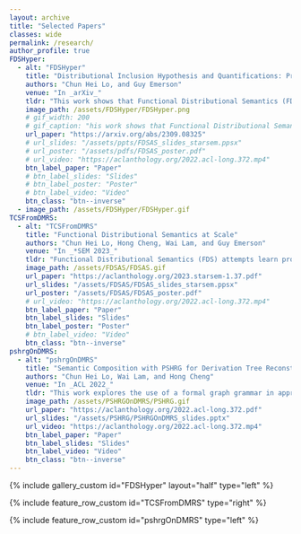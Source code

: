 ```yaml
---
layout: archive
title: "Selected Papers"
classes: wide
permalink: /research/
author_profile: true
FDSHyper:
  - alt: "FDSHyper"
    title: "Distributional Inclusion Hypothesis and Quantifications: Probing Hypernymy in Functinoal Distributional Semantics"
    authors: "Chun Hei Lo, and Guy Emerson"
    venue: "In _arXiv_"
    tldr: "This work shows that Functional Distributional Semantics (FDS) captures hypernymy if trained on a corpus that follows the Distributional Inclusion Hypothesis (DIH) and proposes an alternative training objective for FDS that handles simple universal quantifications for hypernymy learning under the reverse of DIH."
    image_path: /assets/FDSHyper/FDSHyper.png
    # gif_width: 200
    # gif_caption: "his work shows that Functional Distributional Semantics (FDS) can capture hypernymy if trained on a corpus that follows the Distributional Inclusion Hypothesis (DIH), and proposes a training objective that handles simple universal quantifications and allow hypernymy learning under the reverse of DIH."
    url_paper: "https://arxiv.org/abs/2309.08325"
    # url_slides: "/assets/ppts/FDSAS_slides_starsem.ppsx"
    # url_poster: "/assets/pdfs/FDSAS_poster.pdf"
    # url_video: "https://aclanthology.org/2022.acl-long.372.mp4"
    btn_label_paper: "Paper"
    # btn_label_slides: "Slides"
    # btn_label_poster: "Poster"
    # btn_label_video: "Video"
    btn_class: "btn--inverse"
  - image_path: /assets/FDSHyper/FDSHyper.gif
TCSFromDMRS:
  - alt: "TCSFromDMRS"
    title: "Functional Distributional Semantics at Scale"
    authors: "Chun Hei Lo, Hong Cheng, Wai Lam, and Guy Emerson"
    venue: "In _*SEM 2023_"
    tldr: "Functional Distributional Semantics (FDS) attempts learn probabilistic truth-conditional semantics from distributional information in a corpus. This work extends the applicability of FDS to sentences with more complex structures."
    image_path: /assets/FDSAS/FDSAS.gif
    url_paper: "https://aclanthology.org/2023.starsem-1.37.pdf"
    url_slides: "/assets/FDSAS/FDSAS_slides_starsem.ppsx"
    url_poster: "/assets/FDSAS/FDSAS_poster.pdf"
    # url_video: "https://aclanthology.org/2022.acl-long.372.mp4"
    btn_label_paper: "Paper"
    btn_label_slides: "Slides"
    btn_label_poster: "Poster"
    # btn_label_video: "Video"
    btn_class: "btn--inverse"
pshrgOnDMRS:
  - alt: "pshrgOnDMRS"
    title: "Semantic Composition with PSHRG for Derivation Tree Reconstruction from Graph-Based Meaning Representations"
    authors: "Chun Hei Lo, Wai Lam, and Hong Cheng"
    venue: "In _ACL 2022_"
    tldr: "This work explores the use of a formal graph grammar in approximating the composition of meaning representation graphs and recovering their synatctic derivations. Surface realization becomes more explainable with the syntax trees."
    image_path: /assets/PSHRGOnDMRS/PSHRG.gif
    url_paper: "https://aclanthology.org/2022.acl-long.372.pdf"
    url_slides: "/assets/PSHRG/PSHRGOnDMRS_slides.pptx"
    url_video: "https://aclanthology.org/2022.acl-long.372.mp4"
    btn_label_paper: "Paper"
    btn_label_slides: "Slides"
    btn_label_video: "Video"
    btn_class: "btn--inverse"
---
```


<!-- {% for post in site.posts limit: 5 %}
  {% include archive-single.html %}
{% endfor %} -->

{% include gallery_custom id="FDSHyper" layout="half" type="left" %}

{% include feature_row_custom id="TCSFromDMRS" type="right" %}

{% include feature_row_custom id="pshrgOnDMRS" type="left" %}
